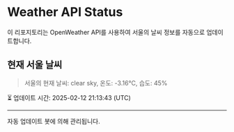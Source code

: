 
# Weather API Status

이 리포지토리는 OpenWeather API를 사용하여 서울의 날씨 정보를 자동으로 업데이트합니다.

## 현재 서울 날씨
> 서울의 현재 날씨: clear sky, 온도: -3.16°C, 습도: 45%

⏳ 업데이트 시간: 2025-02-12 21:13:43 (UTC)

---
자동 업데이트 봇에 의해 관리됩니다.
